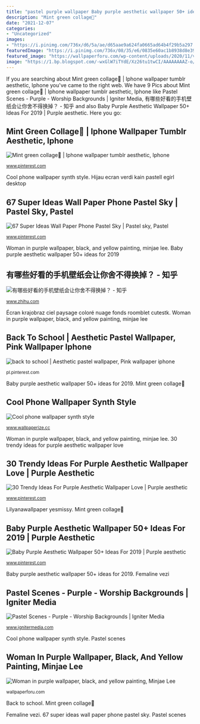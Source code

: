 ```yaml
---
title: "pastel purple wallpaper Baby purple aesthetic wallpaper 50+ ideas for 2019"
description: "Mint green collage🍈"
date: "2021-12-07"
categories:
- "Uncategorized"
images:
- "https://i.pinimg.com/736x/d6/5a/ae/d65aae9a624fa0665ad64b4f29b5a297.jpg"
featuredImage: "https://i.pinimg.com/736x/08/35/e6/0835e60ac1b8938d8e398acfb2c619a8.jpg"
featured_image: "https://wallpaperforu.com/wp-content/uploads/2020/11/vector-wallpaper-201126214909341350x2400.jpg"
image: "https://1.bp.blogspot.com/-wxGlW7iTYdE/Xz26tu1twCI/AAAAAAAAZ-o/o1OGPNFUvf48wx5N81vZC_uVYzyveyNvQCLcBGAsYHQ/d/Synth-wave-sun-wallpaper-190820-3.png"
---
```


If you are searching about Mint green collage🍈 | Iphone wallpaper tumblr aesthetic, Iphone you've came to the right web. We have 9 Pics about Mint green collage🍈 | Iphone wallpaper tumblr aesthetic, Iphone like Pastel Scenes - Purple - Worship Backgrounds | Igniter Media, 有哪些好看的手机壁纸会让你舍不得换掉？ - 知乎 and also Baby Purple Aesthetic Wallpaper 50+ Ideas For 2019 | Purple aesthetic. Here you go:

## Mint Green Collage🍈 | Iphone Wallpaper Tumblr Aesthetic, Iphone

![Mint green collage🍈 | Iphone wallpaper tumblr aesthetic, Iphone](https://i.pinimg.com/736x/08/35/e6/0835e60ac1b8938d8e398acfb2c619a8.jpg "Pastel scenes")

<small>www.pinterest.com</small>

Cool phone wallpaper synth style. Hijau ecran verdi kain pastell egirl desktop

## 67 Super Ideas Wall Paper Phone Pastel Sky | Pastel Sky, Pastel

![67 Super Ideas Wall Paper Phone Pastel Sky | Pastel sky, Pastel](https://i.pinimg.com/736x/d6/5a/ae/d65aae9a624fa0665ad64b4f29b5a297.jpg "Cool phone wallpaper synth style")

<small>www.pinterest.com</small>

Woman in purple wallpaper, black, and yellow painting, minjae lee. Baby purple aesthetic wallpaper 50+ ideas for 2019

## 有哪些好看的手机壁纸会让你舍不得换掉？ - 知乎

![有哪些好看的手机壁纸会让你舍不得换掉？ - 知乎](https://pic3.zhimg.com/v2-e6783a5520f01809b1fd8c434358f805_r.jpg "Cool phone wallpaper synth style")

<small>www.zhihu.com</small>

Écran krajobraz ciel paysage coloré nuage fonds roomblet cutestk. Woman in purple wallpaper, black, and yellow painting, minjae lee

## Back To School | Aesthetic Pastel Wallpaper, Pink Wallpaper Iphone

![back to school | Aesthetic pastel wallpaper, Pink wallpaper iphone](https://i.pinimg.com/736x/5f/da/8c/5fda8c583906a7e4c45d37ca41421a51.jpg "Back to school")

<small>pl.pinterest.com</small>

Baby purple aesthetic wallpaper 50+ ideas for 2019. Mint green collage🍈

## Cool Phone Wallpaper Synth Style

![Cool phone wallpaper synth style](https://1.bp.blogspot.com/-wxGlW7iTYdE/Xz26tu1twCI/AAAAAAAAZ-o/o1OGPNFUvf48wx5N81vZC_uVYzyveyNvQCLcBGAsYHQ/d/Synth-wave-sun-wallpaper-190820-3.png "Mint green collage🍈")

<small>www.wallpaperize.cc</small>

Woman in purple wallpaper, black, and yellow painting, minjae lee. 30 trendy ideas for purple aesthetic wallpaper love

## 30 Trendy Ideas For Purple Aesthetic Wallpaper Love | Purple Aesthetic

![30 Trendy Ideas For Purple Aesthetic Wallpaper Love | Purple aesthetic](https://i.pinimg.com/736x/c3/b0/b1/c3b0b1a4e9ad56ef837f804fc26f48fc.jpg "Baby purple aesthetic wallpaper 50+ ideas for 2019")

<small>www.pinterest.com</small>

Lilyanawallpaper yesmissy. Mint green collage🍈

## Baby Purple Aesthetic Wallpaper 50+ Ideas For 2019 | Purple Aesthetic

![Baby Purple Aesthetic Wallpaper 50+ Ideas For 2019 | Purple aesthetic](https://i.pinimg.com/736x/e7/70/31/e77031e02560f29dc471704aa92384e0.jpg "Lee minjae purple artwork yellow painting woman")

<small>www.pinterest.com</small>

Baby purple aesthetic wallpaper 50+ ideas for 2019. Femaline vezi

## Pastel Scenes - Purple - Worship Backgrounds | Igniter Media

![Pastel Scenes - Purple - Worship Backgrounds | Igniter Media](https://assets.ignitermedia.com/products/25447-pastel-scenes-purple/preview/image "Mint green collage🍈")

<small>www.ignitermedia.com</small>

Cool phone wallpaper synth style. Pastel scenes

## Woman In Purple Wallpaper, Black, And Yellow Painting, Minjae Lee

![Woman in purple wallpaper, black, and yellow painting, Minjae Lee](https://wallpaperforu.com/wp-content/uploads/2020/11/vector-wallpaper-201126214909341350x2400.jpg "Back to school")

<small>wallpaperforu.com</small>

Back to school. Mint green collage🍈

Femaline vezi. 67 super ideas wall paper phone pastel sky. Pastel scenes
